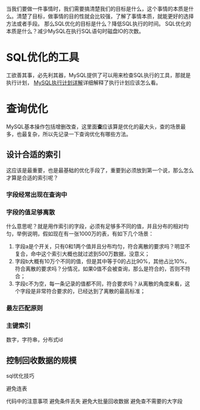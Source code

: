 当我们要做一件事情时，我们需要搞清楚我们的目标是什么，这个事情的本质是什么。清楚了目标，做事情的目的性就会比较强，了解了事情本质，就能更好的选择方法或者手段。
那么SQL优化的目标是什么？降低SQL执行的时间。
SQL优化的本质是什么？减少MySQL在执行SQL语句时磁盘IO的次数。

# SQL优化的工具
工欲善其事，必先利其器，MySQL提供了可以用来检查SQL执行的工具，那就是执行计划， [MySQL执行计划详解](https://blog.npex.top/post/11.html)详细解释了执行计划应该怎么看。

# 查询优化
MySQL基本操作包括增删改查，这里面**查**应该算是优化的最大头，查的场景最多，也最复杂，所以先记录一下查询优化有哪些方法。

## 设计合适的索引

这应该是最重要，也是最基础的优化手段了，重要到必须放到第一个说，那么怎么才算是合适的索引呢？

### 字段经常出现在查询中

### 字段的值足够离散
什么意思呢？就是用作索引的字段，必须有足够多不同的值，并且分布的相对均匀，举例说明，假如现在有一张1000万的表，有如下几个场景：

1. 字段a是个开关，只有0和1两个值并且分布均匀，符合离散的要求吗？明显不复合，命中这个索引大概也就过滤到500万数据，没意义；
2. 字段b大概有10万个不同的值，但是其中等于0的占比90%，其他占比10%，符合离散的要求吗？分情况，如果0值不会被查询，那么是符合的，否则不符合；
3.  字段c不为空，每一条记录的值都不同，符合要求吗？从离散的角度来看，这个字段是非常符合要求的，已经达到了离散的最高标准；


### 最左匹配原则

### 主键索引
数字，字符串，分布式id

## 控制回收数据的规模


sql优化技巧

避免连表

代码中的注意事项
避免条件丢失
避免大批量回收数据
避免查不需要的大字段
